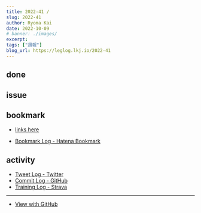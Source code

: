 ```yaml
---
title: 2022-41 / 
slug: 2022-41
author: Ryoma Kai
date: 2022-10-09
# banner: ./images/
excerpt: 
tags: ["週報"]
blog_url: https://leglog.lkj.io/2022-41
---
```


<!--greeting here-->

## done

### 

## issue

### 

## bookmark

- [links here]()


- [Bookmark Log - Hatena Bookmark](https://b.hatena.ne.jp/Ryo_K/bookmark)

## activity

<Tweet tweetLink="" />
<Instagram instagramId="" />
<YouTube youTubeId="" />

- [Tweet Log - Twitter](https://twitter.com/search?q=(from%3Alegnoh)%20until%3A2022-10-09%20since%3A2022-10-03%20-filter%3Areplies&src=typed_query)
- [Commit Log - GitHub](https://github.com/legnoh?tab=overview&from=2022-10-03&to=2022-10-09)
- [Training Log - Strava](https://www.strava.com/athletes/47349424/training/log)

----

- [View with GitHub](https://github.com/legnoh/leglog/blob/master/content/posts/202x/2022/41/index.md)
